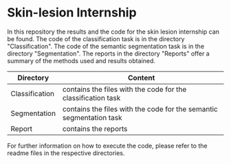 # Skin-lesion Internship 

In this repository the results and the code for the skin lesion internship can be found. The code of the classification task is
in the directory "Classification". The code of the semantic segmentation task is in the directory "Segmentation".
The reports in the directory "Reports" offer a summary of the methods used and results obtained.


| Directory         | Content       |
| ------------- |-------------|
| Classification    | contains the files with the code for the classification task |
| Segmentation      | contains the files with the code for the semantic segmentation task    |
| Report      | contains the reports   |

For further information on how to execute the code, please refer to the readme files in the respective directories.